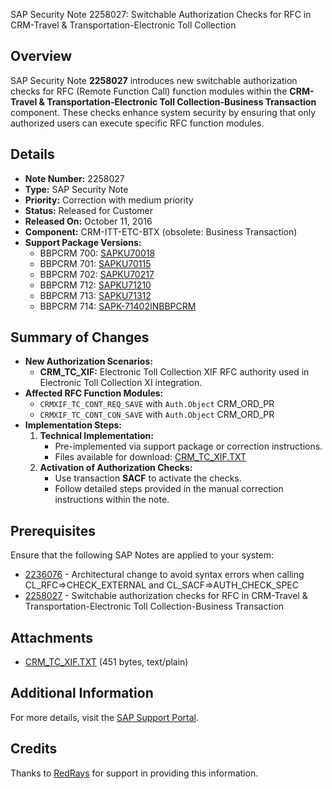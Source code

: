 SAP Security Note 2258027: Switchable Authorization Checks for RFC in CRM-Travel & Transportation-Electronic Toll Collection

**Overview**
---
SAP Security Note **2258027** introduces new switchable authorization checks for RFC (Remote Function Call) function modules within the **CRM-Travel & Transportation-Electronic Toll Collection-Business Transaction** component. These checks enhance system security by ensuring that only authorized users can execute specific RFC function modules.

**Details**
---
- **Note Number:** 2258027
- **Type:** SAP Security Note
- **Priority:** Correction with medium priority
- **Status:** Released for Customer
- **Released On:** October 11, 2016
- **Component:** CRM-ITT-ETC-BTX (obsolete: Business Transaction)
- **Support Package Versions:**
  - BBPCRM 700: [SAPKU70018](https://me.sap.com/supportpackage/SAPKU70018)
  - BBPCRM 701: [SAPKU70115](https://me.sap.com/supportpackage/SAPKU70115)
  - BBPCRM 702: [SAPKU70217](https://me.sap.com/supportpackage/SAPKU70217)
  - BBPCRM 712: [SAPKU71210](https://me.sap.com/supportpackage/SAPKU71210)
  - BBPCRM 713: [SAPKU71312](https://me.sap.com/supportpackage/SAPKU71312)
  - BBPCRM 714: [SAPK-71402INBBPCRM](https://me.sap.com/supportpackage/SAPK-71402INBBPCRM)

**Summary of Changes**
---
- **New Authorization Scenarios:**
  - **CRM_TC_XIF:** Electronic Toll Collection XIF RFC authority used in Electronic Toll Collection XI integration.
- **Affected RFC Function Modules:**
  - `CRMXIF_TC_CONT_REQ_SAVE` with `Auth.Object` CRM_ORD_PR
  - `CRMXIF_TC_CONT_CON_SAVE` with `Auth.Object` CRM_ORD_PR
- **Implementation Steps:**
  1. **Technical Implementation:**
     - Pre-implemented via support package or correction instructions.
     - Files available for download: [CRM_TC_XIF.TXT](https://userapps.support.sap.com/sap/support/sapnotes/public/services/attachment.htm?iv_key=012006153200001969222015&iv_version=0003&iv_guid=6CAE8B28C50B1EE683A23DF82C084C05)
  2. **Activation of Authorization Checks:**
     - Use transaction **SACF** to activate the checks.
     - Follow detailed steps provided in the manual correction instructions within the note.

**Prerequisites**
---
Ensure that the following SAP Notes are applied to your system:
- [2236076](https://me.sap.com/notes/2236076) - Architectural change to avoid syntax errors when calling CL_RFC=>CHECK_EXTERNAL and CL_SACF=>AUTH_CHECK_SPEC
- [2258027](https://me.sap.com/notes/2258027) - Switchable authorization checks for RFC in CRM-Travel & Transportation-Electronic Toll Collection-Business Transaction

**Attachments**
---
- [CRM_TC_XIF.TXT](https://userapps.support.sap.com/sap/support/sapnotes/public/services/attachment.htm?iv_key=012006153200001969222015&iv_version=0003&iv_guid=6CAE8B28C50B1EE683A23DF82C084C05) (451 bytes, text/plain)

**Additional Information**
---
For more details, visit the [SAP Support Portal](https://me.sap.com/notes/2258027).

**Credits**
---
Thanks to [RedRays](https://redrays.io) for support in providing this information.